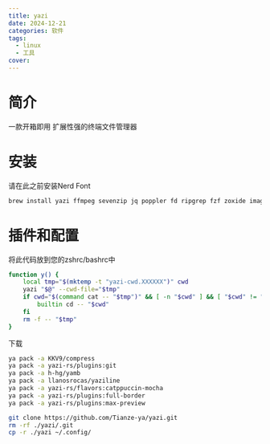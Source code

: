 ```yaml
---
title: yazi
date: 2024-12-21
categories: 软件
tags:
  - linux
  - 工具
cover:
---
```

# 简介
一款开箱即用 扩展性强的终端文件管理器

# 安装
请在此之前安装Nerd Font
```bash
brew install yazi ffmpeg sevenzip jq poppler fd ripgrep fzf zoxide imagemagick
```

# 插件和配置
将此代码放到您的zshrc/bashrc中
```bash
function y() {
	local tmp="$(mktemp -t "yazi-cwd.XXXXXX")" cwd
	yazi "$@" --cwd-file="$tmp"
	if cwd="$(command cat -- "$tmp")" && [ -n "$cwd" ] && [ "$cwd" != "$PWD" ]; then
		builtin cd -- "$cwd"
	fi
	rm -f -- "$tmp"
}
```

下载
```bash
ya pack -a KKV9/compress
ya pack -a yazi-rs/plugins:git
ya pack -a h-hg/yamb
ya pack -a llanosrocas/yaziline
ya pack -a yazi-rs/flavors:catppuccin-mocha
ya pack -a yazi-rs/plugins:full-border
ya pack -a yazi-rs/plugins:max-preview
```

```bash
git clone https://github.com/Tianze-ya/yazi.git
rm -rf ./yazi/.git
cp -r ./yazi ~/.config/
```